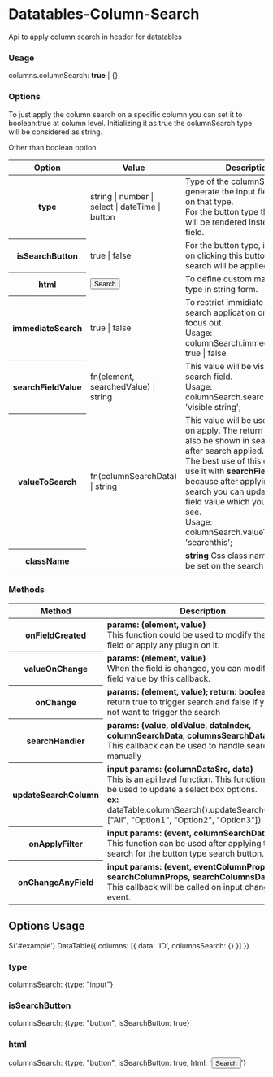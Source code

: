 # Datatables-Column-Search
Api to apply column search in header for datatables

### Usage
columns.columnSearch: <b>true</b> | {}

### Options
To just apply the column search on a specific column you can set it to boolean:true at column level. Initializing it as true the columnSearch type will be considered as string.

Other than boolean option
<table>
  <thead><tr><th>Option</th><th>Value</th><th>Description</th></tr></thead>
  <tbody>
     <tr>
       <th>type</th>
       <td>string | number | select | dateTime | button</td>
       <td>Type of the columnSearch to generate the input field based on that type.</br> For the button type the button will be rendered instead of a field.</td>
    </tr>
     <tr>
       <th>isSearchButton</th>
       <td>true | false</td>
       <td>For the button type, if it is true on clicking this button the search will be applied.</td>
    </tr>
     <tr>
       <th>html</th>
  <td><button>Search</button></td>
       <td>To define custom markup for the type in string form.</td>
    </tr>
     <tr>
       <th>immediateSearch</th>
       <td>true | false</td>
       <td>To restrict immidiate colum search application on change or focus out.<br/>
        Usage: columnSearch.immediateSearch: true | false
       </td>
    </tr>
     <tr>
       <th>searchFieldValue</th>
       <td>fn(element, searchedValue) | string</td>
       <td>This value will be visible in search field.<br/>
        Usage: columnSearch.searchFieldValue: 'visible string';
       </td>
    </tr>
     <tr>
       <th>valueToSearch</th>
       <td>fn(columnSearchData) | string</td>
       <td>This value will be used in search on apply. The return value will also be shown in search field after search applied.<br/>
         The best use of this option is to use it with <b>searchFieldValue</b> because after applying the search you can update search field value which you want to see.<br/>
        Usage: columnSearch.valueToSearch: 'searchthis';
       </td>
    </tr>
     <tr>
       <th>className</th>
       <td></td>
       <td><b>string</b> Css class name which will be set on the search field;
       </td>
    </tr>
  </tbody>
</table>

### Methods
<table>
  <thead><tr><th>Method</th><th>Description</th></tr></thead>
  <tbody>
     <tr>
       <th>onFieldCreated</th>
       <td><b>params: (element, value)</b><br/>
         This function could be used to modify the search field or apply any plugin on it.
       </td>
    </tr>
     <tr>
       <th>valueOnChange</th>
       <td><b>params: (element, value)</b><br/>
         When the field is changed, you can modify the field value by this callback.
       </td>
    </tr>
     <tr>
       <th>onChange</th>
       <td><b>params: (element, value); return: boolean</b><br/>
         return true to trigger search and false if you do not want to trigger the search
       </td>
    </tr>
     <tr>
       <th>searchHandler</th>
       <td><b>params: (value, oldValue, dataIndex, columnSearchData, columnsSearchData, dt)</b></br>
         This callback can be used to handle search manually
       </td>
    </tr>
     <tr>
       <th>updateSearchColumn</th>
       <td><b>input params: (columnDataSrc, data)</b></br>
         This is an api level function. This function could be used to update a select box options.</br>
         <b>ex:</b> dataTable.columnSearch().updateSearchColumn(<columnDataSrc>, ["All", "Option1", "Option2", "Option3"])
       </td>
    </tr>
     <tr>
       <th>onApplyFilter</th>
       <td><b>input params: (event, columnSearchData)</b></br>
         This function can be used after applying the search for the button type search button.
       </td>
    </tr>
     <tr>
       <th>onChangeAnyField</th>
       <td><b>input params: (event, eventColumnProps, searchColumnProps, searchColumnsData)</b></br>
         This callback will be called on input change event.
       </td>
    </tr>
  </tbody>
</table>

## Options Usage

$('#example').DataTable({
  columns: [{
  data: 'ID', columnsSearch: {}
}]
})

### type
columnsSearch: {type: "input"}

### isSearchButton
columnsSearch: {type: "button", isSearchButton: true}

### html
columnsSearch: {type: "button", isSearchButton: true, html: '<td><button>Search</button></td>'}
